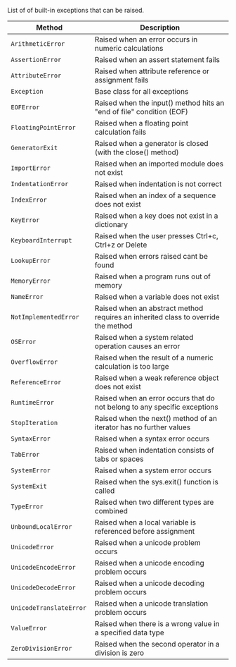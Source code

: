 List of of built-in exceptions that can be raised.

Method | Description
--- | ---
`ArithmeticError ` | Raised when an error occurs in numeric calculations
`AssertionError ` | Raised when an assert statement fails
`AttributeError ` | Raised when attribute reference or assignment fails
`Exception ` | Base class for all exceptions
`EOFError ` | Raised when the input() method hits an "end of file" condition (EOF)
`FloatingPointError ` | Raised when a floating point calculation fails
`GeneratorExit ` | Raised when a generator is closed (with the close() method)
`ImportError ` | Raised when an imported module does not exist
`IndentationError ` | Raised when indentation is not correct
`IndexError ` | Raised when an index of a sequence does not exist
`KeyError ` | Raised when a key does not exist in a dictionary
`KeyboardInterrupt ` | Raised when the user presses Ctrl+c, Ctrl+z or Delete
`LookupError ` | Raised when errors raised cant be found
`MemoryError ` | Raised when a program runs out of memory
`NameError ` | Raised when a variable does not exist
`NotImplementedError ` | Raised when an abstract method requires an inherited class to override the method
`OSError ` | Raised when a system related operation causes an error
`OverflowError ` | Raised when the result of a numeric calculation is too large
`ReferenceError ` | Raised when a weak reference object does not exist
`RuntimeError ` | Raised when an error occurs that do not belong to any specific exceptions
`StopIteration ` | Raised when the next() method of an iterator has no further values
`SyntaxError ` | Raised when a syntax error occurs
`TabError ` | Raised when indentation consists of tabs or spaces
`SystemError ` | Raised when a system error occurs
`SystemExit ` | Raised when the sys.exit() function is called
`TypeError ` | Raised when two different types are combined
`UnboundLocalError ` | Raised when a local variable is referenced before assignment
`UnicodeError ` | Raised when a unicode problem occurs
`UnicodeEncodeError ` | Raised when a unicode encoding problem occurs
`UnicodeDecodeError ` | Raised when a unicode decoding problem occurs
`UnicodeTranslateError ` | Raised when a unicode translation problem occurs
`ValueError ` | Raised when there is a wrong value in a specified data type
`ZeroDivisionError ` | Raised when the second operator in a division is zero
